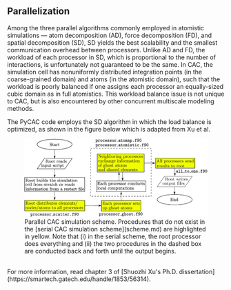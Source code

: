 ## Parallelization

Among the three parallel algorithms commonly employed in atomistic simulations — atom decomposition (AD), force decomposition (FD), and spatial decomposition (SD), SD yields the best scalability and the smallest communication overhead between processors. Unlike AD and FD, the workload of each processor in SD, which is proportional to the number of interactions, is unfortunately not guaranteed to be the same. In CAC, the simulation cell has nonuniformly distributed integration points (in the coarse-grained domain) and atoms (in the atomistic domain), such that the workload is poorly balanced if one assigns each processor an equally-sized cubic domain as in full atomistics. This workload balance issue is not unique to CAC, but is also encountered by other concurrent multiscale modeling methods.

The PyCAC code employs the SD algorithm in which the load balance is optimized, as shown in the figure below which is adapted from Xu et al.

<figure><img src='fig/parallel.jpg'><figcaption>Parallel CAC simulation scheme. Procedures that do not exist in the [serial CAC simulation scheme](scheme.md) are
highlighted in yellow. Note that (i) in the serial scheme, the root processor does everything and (ii) the two procedures in the dashed box are conducted back and forth until the output begins.</figcaption></figure>
 
<br>
For more information, read chapter 3 of [Shuozhi Xu's Ph.D. dissertation](https://smartech.gatech.edu/handle/1853/56314).